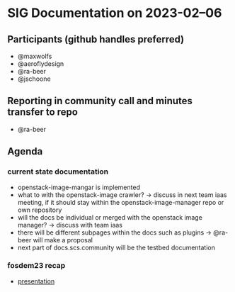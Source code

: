 # SIG Documentation on 2023-02–06

## Participants (github handles preferred)

* @maxwolfs
* @aeroflydesign
* @ra-beer
* @jschoone

## Reporting in community call and minutes transfer to repo

* @ra-beer

## Agenda

### current state documentation

* openstack-image-mangar is implemented
* what to with the openstack-image crawler? -> discuss in next team iaas meeting, if it should stay within the openstack-image-manager repo or own repository
* will the docs be individual or merged with the openstack image manager?  -> discuss with team iaas
* there will be different subpages within the docs such as plugins -> @ra-beer will make a proposal
* next part of docs.scs.community will be the testbed documentation

### fosdem23 recap

* [presentation](https://fosdem.org/2023/schedule/event/sovcloud_how_we_created_a_documentation_framework_that_works_across_a_group_of_vendors/)
